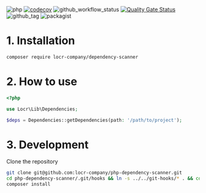 ![php](https://img.shields.io/badge/php-%3E%3D%208.1-8892BF.svg)
[![codecov](https://codecov.io/gh/locr-company/php-dependency-scanner/branch/main/graph/badge.svg?token=FsUYYO0nve)](https://codecov.io/gh/locr-company/php-dependency-scanner)
![github_workflow_status](https://img.shields.io/github/actions/workflow/status/locr-company/php-dependency-scanner/php.yml)
[![Quality Gate Status](https://sonarcloud.io/api/project_badges/measure?project=locr-company_php-dependency-scanner&metric=alert_status)](https://sonarcloud.io/summary/new_code?id=locr-company_php-dependency-scanner)
![github_tag](https://img.shields.io/github/v/tag/locr-company/php-dependency-scanner)
![packagist](https://img.shields.io/packagist/v/locr-company/dependency-scanner)

# 1. Installation

```bash
composer require locr-company/dependency-scanner
```

# 2. How to use

```php
<?php

use Locr\Lib\Dependencies;

$deps = Dependencies::getDependencies(path: '/path/to/project');
```

# 3. Development

Clone the repository

```bash
git clone git@github.com:locr-company/php-dependency-scanner.git
cd php-dependency-scanner/.git/hooks && ln -s ../../git-hooks/* . && cd ../..
composer install
```